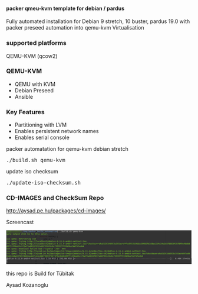 #### packer qmeu-kvm template for debian / pardus 

Fully automated installation for  Debian 9 stretch, 10 buster, pardus 19.0 with packer preseed automation into qemu-kvm Virtualisation


### supported platforms
QEMU-KVM (qcow2)


### QEMU-KVM 
 - QEMU with KVM
 - Debian Preseed
 - Ansible

### Key Features

- Partitioning with LVM
- Enables persistent network names
- Enables serial console

packer automatation for qemu-kvm debian stretch
<pre>
./build.sh qemu-kvm
</pre>


update iso checksum
<pre>
./update-iso-checksum.sh
</pre>


### CD-IMAGES and CheckSum Repo
http://aysad.pe.hu/packages/cd-images/


Screencast

![screenhot](https://github.com/AysadKozanoglu/packer_build_automation/raw/master/packer_build_screenshot.png)


this repo is Build for Tübitak


Aysad Kozanoglu



